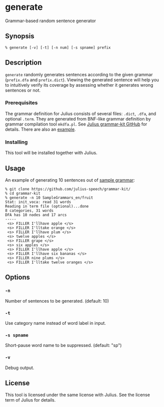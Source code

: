 # generate

Grammar-based random sentence generator

## Synopsis

```shell
% generate [-v] [-t] [-n num] [-s spname] prefix
```

## Description

`generate` randomly generates sentences according to the given grammar
(`prefix.dfa` and `prefix.dict`).  Viewing the generated sentence will help you
to intuitively verify its coverage by assessing whether it generates wrong
sentences or not.

### Prerequisites

The grammar definition for Julius consists of several files: `.dict`, `.dfa`, and
optional `.term`.  They are generated from BNF-like grammar definition by
grammar compilation tool `mkdfa.pl`. See [Julius grammar-kit
GitHub](https://github.com/julius-speech/grammar-kit/) for details.  There are
also an
[example](https://github.com/julius-speech/grammar-kit/tree/master/SampleGrammars_en).

### Installing

This tool will be installed together with Julius.

## Usage

An example of generating 10 sentences out of [sample
grammar](https://github.com/julius-speech/grammar-kit/tree/master/SampleGrammars_en):

```shell
% git clone https://github.com/julius-speech/grammar-kit/
% cd grammar-kit
% generate -n 10 SampleGrammars_en/fruit
Stat: init_voca: read 31 words
Reading in term file (optional)...done
8 categories, 31 words
DFA has 10 nodes and 17 arcs
-----
 <s> FILLER I'llhave apple </s>
 <s> FILLER I'lltake orange </s>
 <s> FILLER I'llhave plum </s>
 <s> twelve apples </s>
 <s> FILLER grape </s>
 <s> six apples </s>
 <s> FILLER I'llhave apple </s>
 <s> FILLER I'llhave six bananas </s>
 <s> FILLER nine plums </s>
 <s> FILLER I'lltake twelve oranges </s>
```

## Options

### `-n`

Number of sentences to be generated. (default: 10)

### `-t`

Use category name instead of word label in input.

### `-s spname`

Short-pause word name to be suppressed. (default: "sp")

### `-v`

Debug output.

## License

This tool is licensed under the same license with Julius.  See the license term
of Julius for details.
